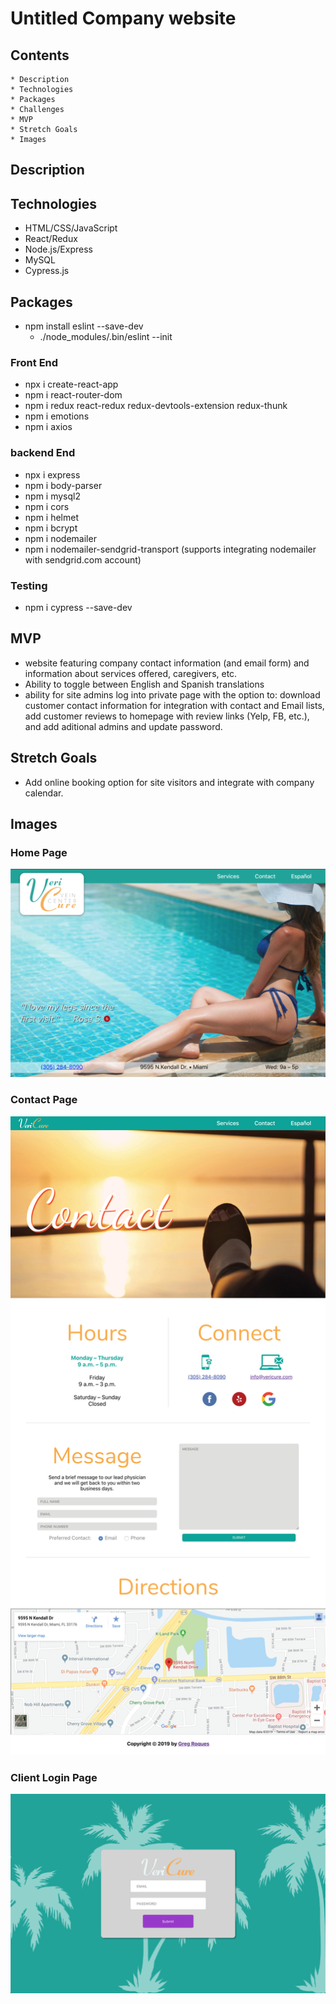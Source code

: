 # Untitled Company website 

## Contents
    * Description
    * Technologies
    * Packages
    * Challenges
    * MVP
    * Stretch Goals
    * Images

## Description

## Technologies
* HTML/CSS/JavaScript
* React/Redux
* Node.js/Express
* MySQL
* Cypress.js

## Packages
* npm install eslint --save-dev  
    * ./node_modules/.bin/eslint --init

### Front End
* npx i create-react-app
* npm i react-router-dom
* npm i redux react-redux redux-devtools-extension redux-thunk
* npm i emotions
* npm i axios

### backend End
* npx i express
* npm i body-parser
* npm i mysql2
* npm i cors
* npm i helmet
* npm i bcrypt
* npm i nodemailer 
* npm i nodemailer-sendgrid-transport (supports integrating nodemailer with sendgrid.com account)

### Testing
* npm i cypress --save-dev

## MVP
* website featuring company contact information (and email form) and information about services offered, caregivers, etc.
* Ability to toggle between English and Spanish translations
* ability for site admins log into private page with the option to: download customer contact information for integration with contact and Email lists, add customer reviews to homepage with review links (Yelp, FB, etc.), and add aditional admins and update password.

## Stretch Goals
* Add online booking option for site visitors and integrate with company calendar.

## Images

### Home Page
![home page](/nonessential/ReadMePics/1.png)


### Contact Page
![contact page](/nonessential/ReadMePics/2.jpg)

### Client Login Page
![client login page](/nonessential/ReadMePics/3.png)